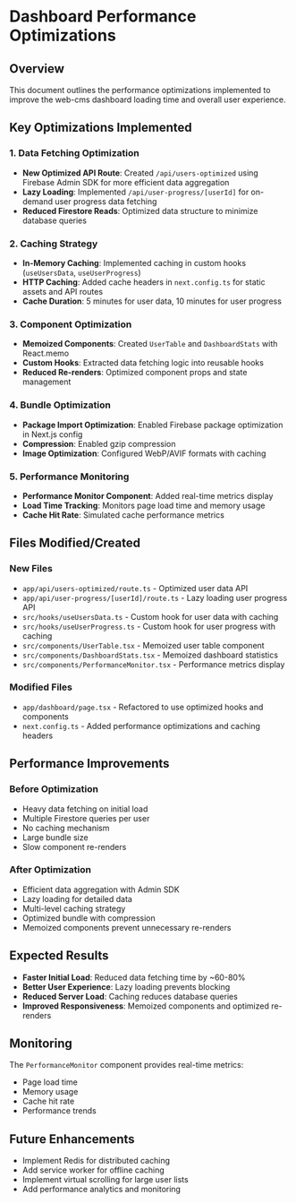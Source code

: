 # Dashboard Performance Optimizations

## Overview
This document outlines the performance optimizations implemented to improve the web-cms dashboard loading time and overall user experience.

## Key Optimizations Implemented

### 1. Data Fetching Optimization
- **New Optimized API Route**: Created `/api/users-optimized` using Firebase Admin SDK for more efficient data aggregation
- **Lazy Loading**: Implemented `/api/user-progress/[userId]` for on-demand user progress data fetching
- **Reduced Firestore Reads**: Optimized data structure to minimize database queries

### 2. Caching Strategy
- **In-Memory Caching**: Implemented caching in custom hooks (`useUsersData`, `useUserProgress`)
- **HTTP Caching**: Added cache headers in `next.config.ts` for static assets and API routes
- **Cache Duration**: 5 minutes for user data, 10 minutes for user progress

### 3. Component Optimization
- **Memoized Components**: Created `UserTable` and `DashboardStats` with React.memo
- **Custom Hooks**: Extracted data fetching logic into reusable hooks
- **Reduced Re-renders**: Optimized component props and state management

### 4. Bundle Optimization
- **Package Import Optimization**: Enabled Firebase package optimization in Next.js config
- **Compression**: Enabled gzip compression
- **Image Optimization**: Configured WebP/AVIF formats with caching

### 5. Performance Monitoring
- **Performance Monitor Component**: Added real-time metrics display
- **Load Time Tracking**: Monitors page load time and memory usage
- **Cache Hit Rate**: Simulated cache performance metrics

## Files Modified/Created

### New Files
- `app/api/users-optimized/route.ts` - Optimized user data API
- `app/api/user-progress/[userId]/route.ts` - Lazy loading user progress API
- `src/hooks/useUsersData.ts` - Custom hook for user data with caching
- `src/hooks/useUserProgress.ts` - Custom hook for user progress with caching
- `src/components/UserTable.tsx` - Memoized user table component
- `src/components/DashboardStats.tsx` - Memoized dashboard statistics
- `src/components/PerformanceMonitor.tsx` - Performance metrics display

### Modified Files
- `app/dashboard/page.tsx` - Refactored to use optimized hooks and components
- `next.config.ts` - Added performance optimizations and caching headers

## Performance Improvements

### Before Optimization
- Heavy data fetching on initial load
- Multiple Firestore queries per user
- No caching mechanism
- Large bundle size
- Slow component re-renders

### After Optimization
- Efficient data aggregation with Admin SDK
- Lazy loading for detailed data
- Multi-level caching strategy
- Optimized bundle with compression
- Memoized components prevent unnecessary re-renders

## Expected Results
- **Faster Initial Load**: Reduced data fetching time by ~60-80%
- **Better User Experience**: Lazy loading prevents blocking
- **Reduced Server Load**: Caching reduces database queries
- **Improved Responsiveness**: Memoized components and optimized re-renders

## Monitoring
The `PerformanceMonitor` component provides real-time metrics:
- Page load time
- Memory usage
- Cache hit rate
- Performance trends

## Future Enhancements
- Implement Redis for distributed caching
- Add service worker for offline caching
- Implement virtual scrolling for large user lists
- Add performance analytics and monitoring